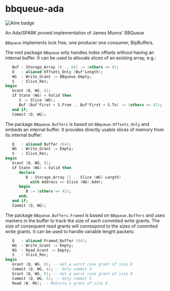 # bbqueue-ada
![Alire badge](https://img.shields.io/endpoint?url=https://alire.ada.dev/badges/bbqueue.json)

An Ada/SPARK proved implementation of James Munns' BBQueue

`BBqueue` implements lock free, one producer one consumer, BipBuffers.

The root package `BBqueue` only handles index offsets without having an
internal buffer. It can be used to allocate slices of an existing array, e.g.:

```ada
   Buf : Storage_Array (8 .. 64) := (others => 0);
   Q   : aliased Offsets_Only (Buf'Length);
   WG  : Write_Grant := BBqueue.Empty;
   S   : Slice_Rec;
begin
   Grant (Q, WG, 8);
   if State (WG) = Valid then
      S := Slice (WG);
      Buf (Buf'First + S.From .. Buf'First + S.To) := (others => 42);
   end if;
   Commit (Q, WG);
```

The package `BBqueue.Buffers` is based on `BBqueue.Offsets_Only` and embeds an
internal buffer. It provides directly usable slices of memory from its internal
buffer:
```ada
   Q   : aliased Buffer (64);
   WG  : Write_Grant := Empty;
   S   : Slice_Rec;
begin
   Grant (Q, WG, 8);
   if State (WG) = Valid then
      declare
         B : Storage_Array (1 .. Slice (WG).Length)
           with Address => Slice (WG).Addr;
      begin
         B := (others => 42);
      end;
   end if;
   Commit (Q, WG);
```

The package `BBqueue.Buffers.Framed` is based on `BBqueue.Buffers` and uses
markers in the buffer to track the size of each commited write grants. The size
of consequent read grants will conrespond to the sizes of commited write
grants. It can be used to handle variable lenght packets:
```ada
   Q   : aliased Framed_Buffer (64);
   WG  : Write_Grant := Empty;
   RG  : Read_Grant := Empty;
   S   : Slice_Rec;
begin
   Grant (Q, WG, 8); -- Get a worst case grant of size 8
   Commit (Q, WG, 4); -- Only commit 4
   Grant (Q, WG, 8); -- Get a worst case grant of size 8
   Commit (Q, WG, 5); -- Only commit 5
   Read (W, RG); -- Returns a grant of size 4
```
